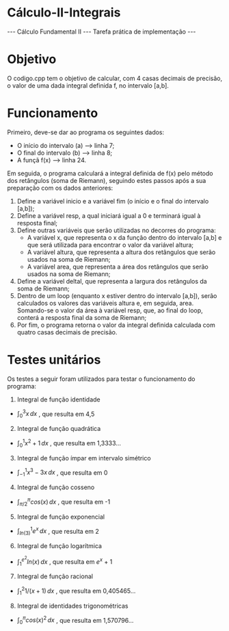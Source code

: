 # Cálculo-II-Integrais
--- Cálculo Fundamental II --- Tarefa prática de implementação ---

# Objetivo
O codigo.cpp tem o objetivo de calcular, com 4 casas decimais de precisão, o valor de uma dada integral definida f, no intervalo [a,b].

# Funcionamento
Primeiro, deve-se dar ao programa os seguintes dados:
- O início do intervalo (a) --> linha 7;
- O final do intervalo (b) --> linha 8;
- A funçã f(x) --> linha 24.

Em seguida, o programa calculará a integral definida de f(x) pelo método dos retângulos (soma de Riemann), seguindo estes passos após a sua preparação com os dados anteriores:
1. Define a variável inicio e a variável fim (o início e o final do intervalo [a,b]);
2. Define a variável resp, a qual iniciará igual a 0 e terminará igual à resposta final;
3. Define outras variáveis que serão utilizadas no decorres do programa:
     - A variável x, que representa o x da função dentro do intervalo [a,b] e que será utilizada para encontrar o valor da variável altura;
     - A variável altura, que representa a altura dos retângulos que serão usados na soma de Riemann;
     - A variável area, que representa a área dos retângulos que serão usados na soma de Riemann;
4. Define a variável deltaI, que representa a largura dos retângulos da soma de Riemann;
5. Dentro de um loop (enquanto x estiver dentro do intervalo [a,b]), serão calculados os valores das variáveis altura e, em seguida, area. Somando-se o valor da área à variável resp, que, ao final do loop, conterá a resposta final da soma de Riemann;
6. Por fim, o programa retorna o valor da integral definida calculada com quatro casas decimais de precisão.

# Testes unitários
Os testes a seguir foram utilizados para testar o funcionamento do programa:
1. Integral de função identidade 
-    $\int_0^3 x \,dx$ , que resulta em 4,5
2. Integral de função quadrática
-    $\int_0^1 x^2+1 \,dx$ , que resulta em 1,3333...
3. Integral de função ímpar em intervalo simétrico
-    $\int_{-1}^1 x^3-3x \,dx$ , que resulta em 0
4. Integral de função cosseno
-    $\int_{π/2}^{π} cos(x) \,dx$ , que resulta em -1
5. Integral de função exponencial
-    $\int_{ln(3)}^1 e^x \,dx$ , que resulta em 2
6. Integral de função logarítmica
-    $\int_1^{e^2} ln(x) \,dx$ , que resulta em $e^x$ + 1
7. Integral de função racional
-    $\int_1^2 1/(x+1) \,dx$ , que resulta em 0,405465...
8. Integral de identidades trigonométricas
-    $\int_0^{π} cos(x)^2 \,dx$ , que resulta em 1,570796...
